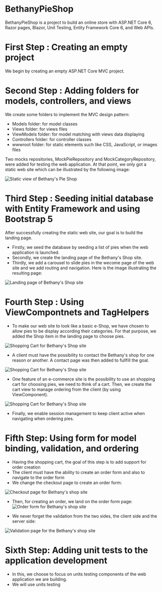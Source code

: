 # BethanyPieShop
BethanyPieShop is a project to build an online store with ASP.NET Core 6, Razor pages, Blazor, Unit Testing, Entity Framework Core 6, and Web APIs.

# First Step : Creating an empty project
We begin by creating an empty ASP.NET Core MVC project. 

# Second Step : Adding folders for models, controllers, and views
We create some folders to implement the MVC design pattern:
- Models folder: for model classes
- Views folder: for views files
- ViewModels folder: for model matching with views data displaying
- Controllers folder: for controller classes
- wwwroot folder: for static elements such like CSS, JavaScript, or images files

Two mocks repositories, MockPieRepository and MockCategoryRepository, were added for testing the web application. 
At that point, we only got a static web site which can be illustrated by the following image:

![Static view of Bethany's Pie Shop](BethanyPieShop/wwwroot/Images/Assets/staticviewofBethanysShop.png)

# Third Step : Seeding initial database with Entity Framework and using Bootstrap 5
After successfully creating the static web site, our goal is to build the landing page. 
- Firstly, we seed the database by seeding a list of pies when the web application is launched. 
- Secondly, we create the landing page of the Bethany's Shop site.
- Thirdly, we add a carousel to slide pies in the wecome page of the web site and we add routing and navigation. Here is the image illustrating the resulting page:

![Landing page of Bethany's Shop site](BethanyPieShop/wwwroot/Images/Assets/BethanysShopLandingPage.png)

# Fourth Step : Using ViewCompontnets and TagHelpers
- To make our web site to look like a basic e-Shop, we have chosen to allow pies to be display according their categories. For that purpose, we added the Shop item in the landing page to choose pies. 

![Shopping Cart for Bethany's Shop site](BethanyPieShop/wwwroot/Images/Assets/bethanycategory.png)

- A client must have the possibility to contact the Bethany's shop for one reason or another. A contact page was then added to fullfill the goal.

![Shopping Cart for Bethany's Shop site](BethanyPieShop/wwwroot/Images/Assets/bethanycontact.png)

- One feature of an e-commerce site is the possibility to use an shopping cart for choosing pies, we need to think of a cart. Then, we create the cart view to manage ordering from the client (by using ViewComponent).

![Shopping Cart for Bethany's Shop site](BethanyPieShop/wwwroot/Images/Assets/bethanyshoppingcart.png)

- Finally, we enable session management to keep client active when navigating when ordering pies.

# Fifth Step: Using form for model binding, validation, and ordering
- Having the shopping cart, the goal of this step is to add support for order creation 
- The client must have the ability to create an order form and also to navigate to the order form
- We change the checkout page to create an order form:

![Checkout page for Bethany's shop site](BethanyPieShop/wwwroot/Images/Assets/bethanyshoppingcartwithbutton.png)

- Then, for creating an order, we land on the order form page: 
![Order form for Bethany's shop site](BethanyPieShop/wwwroot/Images/Assets/bethanycheckoutform.png)

- We never forget the validation from the two sides, the client side and the server side:

![Validation page for the Bethany's shop site](BethanyPieShop/wwwroot/Images/Assets/bethanyformvalidation.png)

# Sixth Step: Adding unit tests to the application development
- In this, we choose to focus on units testing components of the web application we are building.
- We will use units testing




